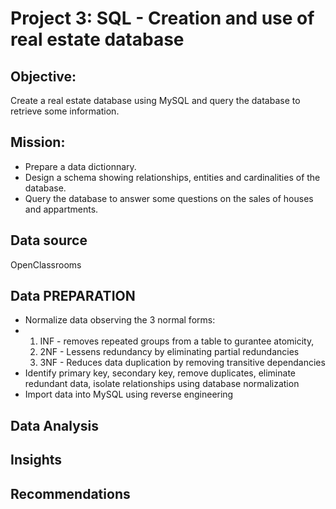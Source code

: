 # Project 3: SQL - Creation and use of real estate database

## Objective:
Create a real estate database using MySQL and query the database to retrieve some information.

## Mission:
- Prepare a data dictionnary.
- Design a schema showing relationships, entities and cardinalities of the database.
- Query the database to answer some questions on the sales of houses and appartments.

## Data source
OpenClassrooms

## Data PREPARATION
- Normalize data observing the 3 normal forms:
- 1. INF - removes repeated groups from a table to gurantee atomicity,
  2. 2NF - Lessens redundancy by eliminating partial redundancies
  3. 3NF - Reduces data duplication by removing transitive dependancies
- Identify primary key, secondary key, remove duplicates, eliminate redundant data, isolate relationships using database normalization
- Import data into MySQL using reverse engineering
## Data Analysis
## Insights
## Recommendations
